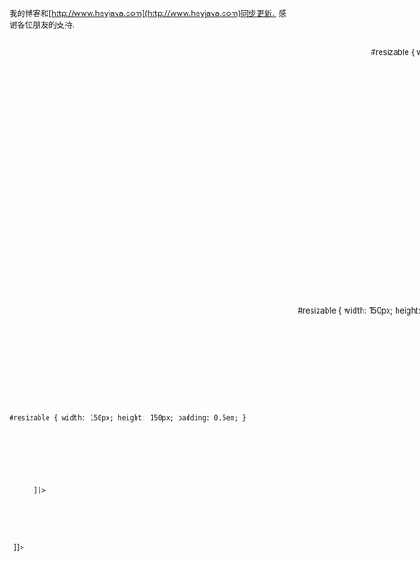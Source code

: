 我的博客和[http://www.heyjava.com](http://www.heyjava.com)同步更新.  感谢各位朋友的支持.
 
 
 
<?xml version="1.0" encoding="UTF-8" ?>
<!--
注意事项:
 1. 以下格式为既定的格式, 为了统一性, 需要修改时, 大家商议
 2. 格式中的所有项都是选填, 如果没有, 不写就是了.
 3. 由于是XML格式的, 所以, 所有标签中间填写文本的地方(最重要是代码, 一定要加, 不然以后解析有困难), 都需要加上<![CDATA[这中间写内容]]>
 4. 翻译过程中, 一块对应的是一个<translate />标签.
 5. 希望大家工作愉快.
 -->
<project>
 <translate item="droppable" version="7.1">
  <translators>
   <translator nickname="selfimpr" name="雷果国" mail="[lgg860911@yahoo.com.cn](mailto:lgg860911@yahoo.com.cn)" homepage="[http://blog.csdn.net/lgg201](http://blog.csdn.net/lgg201)" qq="285821471" />
   <translator nickname="学习中" name="" mail="[77413446@qq.com](mailto:77413446@qq.com)" homepage="" qq="77413446" />
  </translators>
  <relatives>
   <depend isitem="false">
    <name><![CDATA[jquery]]></name>
    <description><![CDATA[jquery的核心库]]></description>
    <url><![CDATA[http://docs.jquery.com]]></url>
   </depend>
   <depend isitem="false">
    <name><![CDATA[jquery.ui.core]]></name>
    <description><![CDATA[jquery.ui的核心库]]></description>
    <url><![CDATA[http://jqueryui.com/demos]]></url>
   </depend>
  </relatives>
  <overview>
   <original><![CDATA[jQuery的用户界面的大小可调整外挂让选定的元素可调整大小的（这意味着他们有可拖动调整句柄）。您可以指定一个或多个处理以及最大和最小宽度和高度。
所有的回调（启动，停止，调整大小）接受两个参数：原来的浏览器的事件，并准备好的用户界面对象。用户界面对象具有以下领域：
ui.helper- 一个jQuery的对象包含辅助元素
ui.originalPosition-{top,left} 开始前调整大小
ui.originalSize-{width,height}开始前调整大小
ui.position-{top, left} 当前位置 
ui.size-{width,height} 当前大小
]]></original>
  </overview>
  <options>
   <option name="alsoResize" default="false">
    <types>
     <type name="选择器">
      <description><![CDATA[选择器是使用了jQuery选择一个DOM文档的DOM元素。该文件是在大多数情况下，在所有的浏览器DOM文档存在，但也可以是一个XML文档获得通过AJAX。
 该选择器是一个自定义的CSS和补充组成。 XPath的选择器可作为一个插件。
 
 所有在jQuery选择器可被记录在选择器API页面。
 有很多的插件以其他方式利用jQuery的选择器。验证插件接受一个选择指定的依赖，是否需要输入或不：
    emailrules: {
        required: "#email:filled"
     }
 
 这将使一个名字复选框“emailrules”规定只有当用户输入一个电子邮件域名的电子邮件地址，选择通过它的ID，通过自定义选择过滤“：填写”插件提供的验证。
 如果选择是作为一个参数的类型指定的，它接受一切，jQuery的构造函数接受，例如。字符串，元素，元素的列表。
]]>
      </description>
     </type>
     <type name="元素">
      <description><![CDATA[在文档对象模型（DOM）元素有属性，文本和子类。它提供的方法遍历父类和子类，并可以访问它的属性。由于在DOM API的规范和实现漏洞很多，这些方法不好使用。 jQuery提供了一种围绕这些要素的包装，以帮助与DOM交互。但往往不能满足你直接使用DOM元素，或明白这些方法是（也）接受DOM元素作为参数。
 当你使用jQuery的每一个，方法，对你的回调中被设置为一个DOM元素。这也是对事件处理情况。
 对DOM元素的一些性质是相当一致的浏览器中。假设这是一个简单的例子模糊验证：
    $(":text").blur(function() {
  if(!this.value) {
   alert("Please enter some text!");
  }
});
        
你可以用$(this).val() 去代替 this.value 来访问的通过jQuery的文本输入值，但在这种情况下，你不会得到任何东西。
]]></description>
     </type>
    </types>
    <description><![CDATA[用来指定需要同步更新大小的元素,这里不仅可以指定内部的元素, 也可以指定外部的元素, 改变外部元素见第四个demo]]></description>
    <demos>
     <demo>
      <comment><![CDATA[初始化]]></comment>
      <code><![CDATA[$('.selector').resizable({ alsoResize: '.other' });]]></code>
     </demo>
     <demo>
      <comment><![CDATA[获取属性值]]></comment>
      <code><![CDATA[var alsoResize = $('.selector').resizable('option', 'alsoResize');
]]></code>
     </demo>
     <demo>
      <comment><![CDATA[设置属性值]]></comment>
      <code><![CDATA[$('.selector').resizable('option', 'alsoResize', '.other');]]></code>
     </demo>
     <demo>
      <comment><![CDATA[同步调整外部元素]]></comment>
      <code><![CDATA[
<style type="text/css">
#resizable { width: 150px; height: 150px; padding: 0.5em; }
#resizable h3 { text-align: center; margin: 0; }
</style>
<script type="text/javascript">
$(function() {
 $("#resizable").resizable({
  alsoResize: '#x'
 });
});
</script>
<body>
<div id="resizable" class="ui-widget-content">
 <h3 class="ui-widget-header">Resizable</h3>
</div>
<div id="x" style="border: 1px solid red; width: 80px; height: 80px;"></div>
</body>
      ]]></code>
     </demo>
    </demos>
   </option>
   <option name="animate" default="false">
    <types>
     <type name="Boolean" />
    </types>
    <description><![CDATA[调整大小过程中, 原始的元素是不变的, 等放开鼠标之后, 以一个动态效果扩展或收缩到调整的新的大小.]]></description>
    <demos>
     <demo>
      <comment><![CDATA[初始化]]></comment>
      <code><![CDATA[$('.selector').resizable({ animate: true });]]></code>
     </demo>
     <demo>
      <comment><![CDATA[获取属性值]]></comment>
      <code><![CDATA[var animate = $('.selector').resizable('option', 'animate');
]]></code>
     </demo>
     <demo>
      <comment><![CDATA[设置属性值]]></comment>
      <code><![CDATA[$('.selector').resizable('option', 'animate', true);]]></code>
     </demo>
    </demos>
   </option>
   <option name="animateDuration" default="slow">
    <types>
     <type name="整数">
      <description><![CDATA[从松开鼠标到resize完成的毫秒数]]></description>
     </type>
     <type name="字符串">
       <option>
        <value><![CDATA[slow]]></value>
        <comment><![CDATA[慢速]]></comment>
       </option>
       <option>
        <value><![CDATA[normal]]></value>
        <comment><![CDATA[中速]]></comment>
       </option>
       <option>
        <value><![CDATA[fast]]></value>
        <comment><![CDATA[快速]]></comment>
       </option>
     </type>
    </types>
    <description><![CDATA[
    设置为animate之后, 该选项用来确定滑动的快慢, 字符串是预定义速度, 整数则是我们自定义滑动持续时间的地方.
    ]]></description>
    <demos>
     <demo>
      <comment><![CDATA[初始化]]></comment>
      <code><![CDATA[$('.selector').resizable({ animateDuration: 500 });]]></code>
     </demo>
     <demo>
      <comment><![CDATA[获取属性值]]></comment>
      <code><![CDATA[var animateDuration = $('.selector').resizable('option', 'animateDuration');]]></code>
     </demo>
     <demo>
      <comment><![CDATA[设置属性值]]></comment>
      <code><![CDATA[$('.selector').resizable('option', 'animateDuration', 500);]]></code>
     </demo>
    </demos>
   </option>
   <option name="animateEasing" default="swing">
    <types>
     <type name="字符串">
     </type>
    </types>
    <description><![CDATA[ 用来设置滑动是的动作.  但是由于官方文档中没有注明可选项, 所以, 似乎没有可用性.]]></description>
    <demos>
     <demo>
      <comment><![CDATA[初始化]]></comment>
      <code><![CDATA[$('.selector').resizable({ animateEasing: 'swing' });]]></code>
     </demo>
     <demo>
      <comment><![CDATA[获取属性值]]></comment>
      <code><![CDATA[var animateEasing = $('.selector').resizable('option', 'animateEasing');]]></code>
     </demo>
     <demo>
      <comment><![CDATA[设置属性值]]></comment>
      <code><![CDATA[$('.selector').resizable('option', 'animateEasing', 'swing');]]></code>
     </demo>
    </demos>
   </option>
   <option name="aspectRatio" default="false">
    <types>
     <type name="浮点数">
      <description><![CDATA[定义resize之后的宽高比数值]]></description>
     </type>
     <type name="布尔型">
       <option>
        <value><![CDATA[true]]></value>
        <comment><![CDATA[使用初始化时候的宽高比]]></comment>
       </option>
       <option>
        <value><![CDATA[false]]></value>
        <comment><![CDATA[不维持固定的官高比, 可以自由移动]]></comment>
       </option>
     </type>
    </types>
    <description><![CDATA[用来设置resize之后的元素宽和高的比例.]]></description>
    <demos>
     <demo>
      <comment><![CDATA[初始化]]></comment>
      <code><![CDATA[$('.selector').resizable({ aspectRatio: .75 });]]></code>
     </demo>
     <demo>
      <comment><![CDATA[获取属性值]]></comment>
      <code><![CDATA[var aspectRatio = $('.selector').resizable('option', 'aspectRatio');]]></code>
     </demo>
     <demo>
      <comment><![CDATA[设置属性值]]></comment>
      <code><![CDATA[$('.selector').resizable('option', 'aspectRatio', .75);]]></code>
     </demo>
    </demos>
   </option>
   <option name="autoHide" default="false">
    <types>
     <type name="布尔型">
     </type>
    </types>
    <description><![CDATA[
    设置是否将标识是resizable的样式自动隐藏. 也就是右下角的小斑纹.
    ]]></description>
    <demos>
     <demo>
      <comment><![CDATA[初始化]]></comment>
      <code><![CDATA[$('.selector').resizable({ autoHide: true });]]></code>
     </demo>
     <demo>
      <comment><![CDATA[获取属性值]]></comment>
      <code><![CDATA[var autoHide = $('.selector').resizable('option', 'autoHide');
]]></code>
     </demo>
     <demo>
      <comment><![CDATA[设置属性值]]></comment>
      <code><![CDATA[$('.selector').resizable('option', 'autoHide', true);]]></code>
     </demo>
    </demos>
   </option>
   <option name="cancel" default=":input option">
    <types>
     <type name="选择器">
     </type>
    </types>
    <description><![CDATA[设置不能被渲染成resizable控件的选择器, 相当于一个过滤器的功能, 比如, 在初始化的时候, 使用了$('div').resizable()的方式一次初始化多个, 那么可以用cancel来做过滤.]]></description>
    <demos>
     <demo>
      <comment><![CDATA[初始化]]></comment>
      <code><![CDATA[$('.selector').resizable({ cancel: ':input,option' });]]></code>
     </demo>
     <demo>
      <comment><![CDATA[获取属性值]]></comment>
      <code><![CDATA[var cancel = $('.selector').resizable('option', 'cancel');
]]></code>
     </demo>
     <demo>
      <comment><![CDATA[设置属性值]]></comment>
      <code><![CDATA[$('.selector').resizable('option', 'cancel', ':input,option');]]></code>
     </demo>
    </demos>
   </option>
   <option name="containment" default="false">
    <types>
     <type name="选择器">
     </type>
     <type name="元素">
     </type>
     <type name="字符串">
       <option>
        <value><![CDATA[parent]]></value>
        <comment><![CDATA[父元素范围内]]></comment>
       </option>
       <option>
        <value><![CDATA[document]]></value>
        <comment><![CDATA[文档范围内]]></comment>
       </option>
     </type>
    </types>
    <description><![CDATA[限定resize动作只能在选择器限定的元素, 字符串描述的范围, 或直接指定的元素的范围内进行.
    译者注: 设置了animate为ture之后, 这个选项会失效, 怀疑是一个小bug, 已经给jquery.ui团队发邮件确认. 该属性详细用法请以最新官方文档为准.
    译者注: 设置了ghost为true之后, 整个resize会变得杂乱无章, resize几次之后, 还有可能出现js错误, 这个应该是一个小bug, 已经提交. 该属性详细用法以最新官方文档为准.
    ]]></description>
    <demos>
     <demo>
      <comment><![CDATA[初始化]]></comment>
      <code><![CDATA[$('.selector').resizable({ containment: 'parent' });]]></code>
     </demo>
     <demo>
      <comment><![CDATA[获取属性值]]></comment>
      <code><![CDATA[var containment = $('.selector').resizable('option', 'containment');
]]></code>
     </demo>
     <demo>
      <comment><![CDATA[设置属性值]]></comment>
      <code><![CDATA[$('.selector').resizable('option', 'containment', 'parent');]]></code>
     </demo>
    </demos>
   </option>
   <option name="delay" default="0">
    <types>
     <type name="整数">
     </type>
    </types>
    <description><![CDATA[设置一个延时时间, 用来防止无意识的点击造成的resize, 也就是说鼠标按下必须等待delay设置的毫秒数之后, 移动才是有效的resize]]></description>
    <demos>
     <demo>
      <comment><![CDATA[初始化]]></comment>
      <code><![CDATA[$('.selector').resizable({ delay: 20 });]]></code>
     </demo>
     <demo>
      <comment><![CDATA[获取属性值]]></comment>
      <code><![CDATA[var delay = $('.selector').resizable('option', 'delay');
]]></code>
     </demo>
     <demo>
      <comment><![CDATA[设置属性值]]></comment>
      <code><![CDATA[$('.selector').resizable('option', 'delay', 20);]]></code>
     </demo>
    </demos>
   </option>
   <option name="distance" default="1">
    <types>
     <type name="整数">
     </type>
    </types>
    <description><![CDATA[设置一个延迟的距离, 用来防止无意识的点击造成的resize, 也就是说鼠标按下移动了distance指定的像素值之后, resize才是有效的.]]></description>
    <demos>
     <demo>
      <comment><![CDATA[初始化]]></comment>
      <code><![CDATA[$('.selector').resizable({ distance: 20 });]]></code>
     </demo>
     <demo>
      <comment><![CDATA[获取属性值]]></comment>
      <code><![CDATA[var distance = $('.selector').resizable('option', 'distance');]]></code>
     </demo>
     <demo>
      <comment><![CDATA[设置属性值]]></comment>
      <code><![CDATA[$('.selector').resizable('option', 'distance', 20);]]></code>
     </demo>
    </demos>
   </option>
   <option name="ghost" default="false">
    <types>
     <type name="布尔值">
     </type>
    </types>
    <description><![CDATA[用于设置在resize过程中, 是否呈现一个helper(关于helper可以查看draggable中解释)]]></description>
    <demos>
     <demo>
      <comment><![CDATA[初始化]]></comment>
      <code><![CDATA[$('.selector').resizable({ ghost: true });]]></code>
     </demo>
     <demo>
      <comment><![CDATA[获取属性值]]></comment>
      <code><![CDATA[var ghost = $('.selector').resizable('option', 'ghost');
]]></code>
     </demo>
     <demo>
      <comment><![CDATA[设置属性值]]></comment>
      <code><![CDATA[$('.selector').resizable('option', 'ghost', true);]]></code>
     </demo>
    </demos>
   </option>
   <option name="grid" default="false">
    <types>
     <type name="数组">
     </type>
    </types>
    <description><![CDATA[接受一个[x, y]格式的数组, 用于设定resize的时候, 移动的单位.  比如设置了grid: [8, 5]那么, resize的时候, 就是以左右8像素, 上下5像素的单位进行的.
    译者注: 当设置了grid选项之后, 如果同时设置了ghost选项, 他们之间的联合工作是有问题的, 具体表象为: resize过程中的helper元素是按照grid限定的方式运动的, 然而, 在松开鼠标之后, 我们定制的resize控件还是可以任意改变大小的. 
    也是疑似bug, 已经提交, 具体使用方式参考官方网站最新文档.
    译者注: 设置了grid选项和ghost选项之后, 改变控件大小到足够小的时候, 会有javascript错误警告. 同时界面元素乱套了就.
    也已经提交了, 以官方最新文档为主吧.
    ]]></description>
    <demos>
     <demo>
      <comment><![CDATA[初始化]]></comment>
      <code><![CDATA[$('.selector').resizable({ grid: [50, 50] });]]></code>
     </demo>
     <demo>
      <comment><![CDATA[获取属性值]]></comment>
      <code><![CDATA[var grid = $('.selector').resizable('option', 'grid');]]></code>
     </demo>
     <demo>
      <comment><![CDATA[设置属性值]]></comment>
      <code><![CDATA[$('.selector').resizable('option', 'grid', [50, 50]);]]></code>
     </demo>
    </demos>
   </option>
   <option name="handles" default="e, s, se">
    <types>
     <type name="字符串">
       <option>
        <value><![CDATA[n]]></value>
        <comment><![CDATA[北方]]></comment>
       </option>
       <option>
        <value><![CDATA[e]]></value>
        <comment><![CDATA[东方]]></comment>
       </option>
       <option>
        <value><![CDATA[s]]></value>
        <comment><![CDATA[南方]]></comment>
       </option>
       <option>
        <value><![CDATA[w]]></value>
        <comment><![CDATA[西方]]></comment>
       </option>
       <option>
        <value><![CDATA[ne]]></value>
        <comment><![CDATA[东北方向]]></comment>
       </option>
       <option>
        <value><![CDATA[se]]></value>
        <comment><![CDATA[东南方向]]></comment>
       </option>
       <option>
        <value><![CDATA[nw]]></value>
        <comment><![CDATA[西北方向]]></comment>
       </option>
       <option>
        <value><![CDATA[sw]]></value>
        <comment><![CDATA[西南方向]]></comment>
       </option>
     </type>
     <type name="对象">
      <description><![CDATA[
      设置一个对象, 对象可以有如下属性中的一个或多个{n, e, s, w, ne, se, nw, sw} 意义和字符串类型列举的意义一样.  通过每个属性指定一个选择器(resizable的内部元素), 或着要用外部元素就直接给一个DOM元素作为属性值...
      译者注: 外部元素设置为resize时候的handle(控制器)我没有测试成功, 即便设置上了, 也是无效的.
      译者注: 关于对象的这种使用方式, 在指定的元素上还需要指定样式. 详细见第四个demo
      ]]></description>
     </type>
    </types>
    <description><![CDATA[设置改变大小的时候, 可以从哪些地方进行改变(控制resize的部件), 字符串的情况下, 每个指定的字符串代表一个方向, 设定多个用逗号分割.]]></description>
    <demos>
     <demo>
      <comment><![CDATA[初始化]]></comment>
      <code><![CDATA[$('.selector').resizable({ handles: 'n, e, s, w' });]]></code>
     </demo>
     <demo>
      <comment><![CDATA[获取属性值]]></comment>
      <code><![CDATA[var handles = $('.selector').resizable('option', 'handles');
]]></code>
     </demo>
     <demo>
      <comment><![CDATA[设置属性值]]></comment>
      <code><![CDATA[$('.selector').resizable('option', 'handles', 'n, e, s, w');]]></code>
     </demo>
     <demo>
      <comment><![CDATA[译者注: 在改变元素大小的时候, 以字符串方式仅仅是设置了在哪些方向可以改变, 但是, 具体的样式控制是不能做到的, 为了达到可以控制resize控制器的样式, 因此, 提供了对象指定的方式: handles: {s: $('h3'), e: $('#x')}, 内部元素可以直接使用选择器, 但是译者测试了外部元素, 设置相关属性之后, 样式可以生成, 却不能有有效的resize动作.
      在使用对象方式指定自定义的handles的时候, 另外一点需要注意的是要给你指定的部件加上对应的样式, 以下为各个方向需要加的样式列表:
n: ui-resizable-n ui-resizable-handle
e: ui-resizable-e ui-resizable-handle
s: ui-resizable-s ui-resizable-handle
w: ui-resizable-w ui-resizable-handle
ne: ui-resizable-ne ui-resizable-handle
se: ui-resizable-se ui-resizable-handle
nw: ui-resizable-nw ui-resizable-handle
sw: ui-resizable-sw ui-resizable-handle
      经过测试, n, e, s, w四个方向上的是没有问题的, 但是, 我和这玩意儿斗争了一个小时, 还是没有搞定ne等四个斜45度方向的自定义handles处理方式.
      具体的使用, 见代码
      ]]></comment>
      <code><![CDATA[
<style type="text/css">
#resizable { width: 150px; height: 150px; padding: 0.5em; }
#bottom{height: 20px; border: 1px solid red; margin-bottom: 4px; margin-left: -1px; cursor: hand; background: #BBEEBB; font-size: 12px;}
#right{width: 20px; border: 1px solid red; margin-top: -1px; text-align: center; cursor: hand; background: #BBEEBB; font-size: 12px;}
</style>
<script type="text/javascript">
$(function() {
 $("#resizable").resizable({
  handles: {s: $('#bottom'), e: $('#right')}
 });
});
</script>
</head>
<body>
<div id="resizable" class="ui-widget-content">
<div id="bottom" class="ui-resizable-s ui-resizable-handle">从我这里拖动</div>
<div id="right" class="ui-resizable-e ui-resizable-handle" >右<br />边<br />的<br />拖<br />动</div>
</div>
</body>
      ]]></code>
     </demo>
    </demos>
   </option>
   <option name="helper" default="false">
    <types>
     <type name="字符串">
     </type>
    </types>
    <description><![CDATA[设置resize过程中, 辅助的helper控件显示的样式, 这里指定的是样式名称.   可以同时指定多个样式, 多个样式名称之间用空格隔开.]]></description>
    <demos>
     <demo>
      <comment><![CDATA[初始化]]></comment>
      <code><![CDATA[$('.selector').resizable({ helper: 'ui-state-highlight' });]]></code>
     </demo>
     <demo>
      <comment><![CDATA[获取属性值]]></comment>
      <code><![CDATA[var helper = $('.selector').resizable('option', 'helper');
]]></code>
     </demo>
     <demo>
      <comment><![CDATA[设置属性值]]></comment>
      <code><![CDATA[$('.selector').resizable('option', 'helper', 'ui-state-highlight');]]></code>
     </demo>
     <demo>
      <comment><![CDATA[译者注: 废话不多说, 把这个例子跑起来, 你就什么都明白了.关于这个选项.]]></comment>
      <code><![CDATA[
<style type="text/css">
#resizable { width: 150px; height: 150px; padding: 0.5em; }
.helper{background: red;}
.helper2{border: 5px solid blue;}
</style>
<script type="text/javascript">
$(function() {
 $("#resizable").resizable({
  helper: 'helper helper2'
 });
});
</script>
<body>
<div id="resizable" class="ui-widget-content">
 中华人民共和国
</div>
</body>
      ]]></code>
     </demo>
    </demos>
   </option>
   <option name="maxHeight" default="null">
    <types>
     <type name="整数">
     </type>
    </types>
    <description><![CDATA[设置最大高度, 默认不限制]]></description>
    <demos>
     <demo>
      <comment><![CDATA[初始化]]></comment>
      <code><![CDATA[$('.selector').resizable({ maxHeight: 300 });]]></code>
     </demo>
     <demo>
      <comment><![CDATA[获取属性值]]></comment>
      <code><![CDATA[var maxHeight = $('.selector').resizable('option', 'maxHeight');]]></code>
     </demo>
     <demo>
      <comment><![CDATA[设置属性值]]></comment>
      <code><![CDATA[$('.selector').resizable('option', 'maxHeight', 300);]]></code>
     </demo>
    </demos>
   </option>
   <option name="maxWidth" default="null">
    <types>
     <type name="整数">
     </type>
    </types>
    <description><![CDATA[设置最大宽度, 默认不限制]]></description>
    <demos>
     <demo>
      <comment><![CDATA[初始化]]></comment>
      <code><![CDATA[$('.selector').resizable({ maxWidth: 250 });]]></code>
     </demo>
     <demo>
      <comment><![CDATA[获取属性值]]></comment>
      <code><![CDATA[var maxWidth = $('.selector').resizable('option', 'maxWidth');]]></code>
     </demo>
     <demo>
      <comment><![CDATA[设置属性值]]></comment>
      <code><![CDATA[$('.selector').resizable('option', 'maxWidth', 250);]]></code>
     </demo>
    </demos>
   </option>
   <option name="minHeight" default="10">
    <types>
     <type name="整数">
     </type>
    </types>
    <description><![CDATA[设置最小高度, 默认10像素]]></description>
    <demos>
     <demo>
      <comment><![CDATA[初始化]]></comment>
      <code><![CDATA[$('.selector').resizable({ minHeight: 150 });]]></code>
     </demo>
     <demo>
      <comment><![CDATA[获取属性值]]></comment>
      <code><![CDATA[var minHeight = $('.selector').resizable('option', 'minHeight');]]></code>
     </demo>
     <demo>
      <comment><![CDATA[设置属性值]]></comment>
      <code><![CDATA[$('.selector').resizable('option', 'minHeight', 150);]]></code>
     </demo>
    </demos>
   </option>
   <option name="minWidth" default="10">
    <types>
     <type name="整数">
     </type>
    </types>
    <description><![CDATA[设置最小高度, 默认10像素]]></description>
    <demos>
     <demo>
      <comment><![CDATA[初始化]]></comment>
      <code><![CDATA[$('.selector').resizable({ minWidth: 75 });]]></code>
     </demo>
     <demo>
      <comment><![CDATA[获取属性值]]></comment>
      <code><![CDATA[var minWidth = $('.selector').resizable('option', 'minWidth');]]></code>
     </demo>
     <demo>
      <comment><![CDATA[设置属性值]]></comment>
      <code><![CDATA[$('.selector').resizable('option', 'minWidth', 75);]]></code>
     </demo>
    </demos>
   </option>
  </options>
  <events>
   <event name="start">
    <trigger><![CDATA[开始拖动]]></trigger>
    <arguments>
     <argument name="event">
      <![CDATA[原生的浏览器事件.]]>
     </argument>
     <argument name="ui">
      <![CDATA[JQuery的ui对象]]>
     </argument>
    </arguments>
    <description><![CDATA[类型: resizestart]]></description>
    <demos>
     <demo>
      <comment><![CDATA[初始化时设置事件]]></comment>
      <code><![CDATA[
$('.selector').resizable({
   start: function(event, ui) { ... }
});
      ]]></code>
     </demo>
     <demo>
      <comment><![CDATA[动态的绑定事件.  动态绑定时候, 使用的事件名就是事件的类型.]]></comment>
      <code><![CDATA[
$('.selector').bind('resizestart', function(event, ui) {
  ...
});
      ]]></code>
     </demo>
     <demo>
      <comment><![CDATA[译者注: 关于resizable的三个事件, 统一做个示例在这里, 运行示例, 一目了然]]></comment>
      <code><![CDATA[
<style type="text/css">
#resizable { width: 150px; height: 150px; padding: 0.5em; }
</style>
<script type="text/javascript">
$(function() {
 $("#resizable").resizable({
  start: function(event, ui) {
   $('#msg').html($('#msg').html() + '<br />start事件');
  },
  resize: function(event, ui) {
   $('#msg').html($('#msg').html() + '<br />resize事件' + ui.size.width);
  },
  stop: function(event, ui) {
   $('#msg').html($('#msg').html() + '<br />stop事件');
  }
 });
});
</script>
</head>
<body>
<div id="msg" style="color: red;"></div>
<div id="resizable" class="ui-widget-content">
</div>
</body>
      ]]></code>
     </demo>
    </demos>
   </event>
   <event name="resize">
    <trigger><![CDATA[拖动过程中, 鼠标每移动1像素触发一次.]]></trigger>
    <arguments>
     <argument name="event">
      <![CDATA[原生的浏览器事件.]]>
     </argument>
     <argument name="ui">
      <![CDATA[JQuery的ui对象]]>
     </argument>
    </arguments>
    <description><![CDATA[类型: resize]]></description>
    <demos>
     <demo>
      <comment><![CDATA[初始化时设置事件]]></comment>
      <code><![CDATA[
$('.selector').resizable({
   resize: function(event, ui) { ... }
});
      ]]></code>
     </demo>
     <demo>
      <comment><![CDATA[动态的绑定事件.  动态绑定时候, 使用的事件名就是事件的类型.]]></comment>
      <code><![CDATA[
$('.selector').bind('resize', function(event, ui) {
  ...
});
      ]]></code>
     </demo>
    </demos>
   </event>
   <event name="stop">
    <trigger><![CDATA[停止拖动]]></trigger>
    <arguments>
     <argument name="event">
      <![CDATA[原生的浏览器事件.]]>
     </argument>
     <argument name="ui">
      <![CDATA[JQuery的ui对象]]>
     </argument>
    </arguments>
    <description><![CDATA[类型: resizestop]]></description>
    <demos>
     <demo>
      <comment><![CDATA[初始化时设置事件]]></comment>
      <code><![CDATA[
$('.selector').resizable({
   stop: function(event, ui) { ... }
});
      ]]></code>
     </demo>
     <demo>
      <comment><![CDATA[动态的绑定事件.  动态绑定时候, 使用的事件名就是事件的类型.]]></comment>
      <code><![CDATA[
$('.selector').bind('resizestop', function(event, ui) {
  ...
});
      ]]></code>
     </demo>
    </demos>
   </event>
  </events>
  <methods>
   <method name="destroy">
    <description><![CDATA[完全移除一个resizable控件, 使其回退到该元素被初始化成resizable控件之前的状态.]]></description>
    <demos>
     <demo>
      <code><![CDATA[$(".selector").resizable('destroy');]]></code>
     </demo>
    </demos>
   </method>
   <method name="disable">
    <description><![CDATA[将可改变大小控件样式改变成为失效, 与enable对应.]]></description>
    <demos>
     <demo>
      <code><![CDATA[$(".selector").resizable('disable');]]></code>
     </demo>
    </demos>
   </method>
   <method name="enable">
    <description><![CDATA[将可改变大小控件样式改变为允许, 与disable对应.]]></description>
    <demos>
     <demo>
      <code><![CDATA[$(".selector").resizable('enable');]]></code>
     </demo>
    </demos>
   </method>
   <method name="option">
    <arguments>
     <argument name="optionName " type="字符串"><![CDATA[选项一节中列举的所有选项名都可用]]></argument>
     <argument name="value" type="任意"><![CDATA[该选项可以接受的任意数据值.]]></argument>
    </arguments>
    <description><![CDATA[获取或设置可改变大小控件的选项, 第二个参数是选项名, 第三个参数是值.  如果不指定值, 就是获取, 指定值, 就是设置.  ]]></description>
    <demos>
     <demo>
      <code><![CDATA[$(".selector").resizable('option', optionName[, value]);]]></code>
     </demo>
    </demos>
   </method>
  </methods>
  <theme><![CDATA[
jquery.ui.resizable插件使用了jquery.ui的css框架样式使它看起来更舒服, 包含一些颜色和背景等, 推荐使用jquery的在线样式定制来修改主题.
如果需要深层次的自定义样式, 可以修改ui.resizable.css这个样式表来达到预期效果.
在自己下载的版本中找到ui.resizable.css, 这个文档中的样式都可以修改以达到想要效果.
下面代码是一个最终生成的最简单的resizable控件的DOM代码, 这些代码可以帮助理解整个resizable控件的结构以便更方便的修改css.
<div class="ui-resizable">
   <div style="-moz-user-select: none;" unselectable="on" class="ui-resizable-handle ui-resizable-e"></div>
   <div style="-moz-user-select: none;" unselectable="on" class="ui-resizable-handle ui-resizable-s"></div>
   <div unselectable="on" style="z-index: 1001; -moz-user-select: none;" class="ui-resizable-handle ui-resizable-se ui-icon ui-icon-gripsmall-diagonal-se"></div>
</div>
  ]]></theme>
  <summarize><![CDATA[
alsoResize: 设置跟随改变大小的元素
animate, animateDuration, animateEasing: 设置动态效果
aspectRatio: 设置宽高比例
autoHide: 设置控制改变大小的控制器是否自动隐藏.
cancel: 过滤的不可设置为改变大小的控件
containment, maxHeight, maxWidth, minHeight, minWidth: 设定可改变大小的范围
delay, distance: 设置延迟以防止意外操作.
ghost, helper: 设置resize过程中的helper控件
grid: 设置resize改变的单位
  ]]></summarize>
 </translate>
</project>
